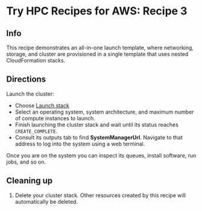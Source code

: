 # Try HPC Recipes for AWS: Recipe 3

## Info

This recipe demonstrates an all-in-one launch template, where networking, storage, and cluster are provisioned in a single template that uses nested CloudFormation stacks. 

## Directions

Launch the cluster:

* Choose [Launch stack](https://console.aws.amazon.com/cloudformation/home?region=us-east-2#/stacks/create/review?stackName=try-recipes-3&templateURL=https://aws-hpc-recipes.s3.us-east-1.amazonaws.com/main/recipes/training/try_recipes_3/assets/nested.yaml)
* Select an operating system, system architecture, and maximum number of compute instances to launch. 
* Finish launching the cluster stack and wait until its status reaches `CREATE_COMPLETE`. 
* Consult its outputs tab to find **SystemManagerUrl**. Navigate to that address to log into the system using a web terminal. 

Once you are on the system you can inspect its queues, install software, run jobs, and so on. 

## Cleaning up

1. Delete your cluster stack. Other resources created by this recipe will automatically be deleted. 
